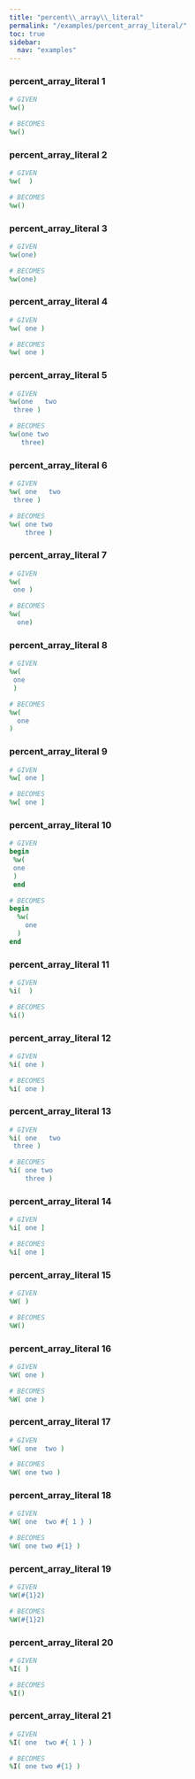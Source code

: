 ```yaml
---
title: "percent\\_array\\_literal"
permalink: "/examples/percent_array_literal/"
toc: true
sidebar:
  nav: "examples"
---
```


### percent\_array\_literal 1
```ruby
# GIVEN
%w()
```
```ruby
# BECOMES
%w()
```
### percent\_array\_literal 2
```ruby
# GIVEN
%w(  )
```
```ruby
# BECOMES
%w()
```
### percent\_array\_literal 3
```ruby
# GIVEN
%w(one)
```
```ruby
# BECOMES
%w(one)
```
### percent\_array\_literal 4
```ruby
# GIVEN
%w( one )
```
```ruby
# BECOMES
%w( one )
```
### percent\_array\_literal 5
```ruby
# GIVEN
%w(one   two
 three )
```
```ruby
# BECOMES
%w(one two
   three)
```
### percent\_array\_literal 6
```ruby
# GIVEN
%w( one   two
 three )
```
```ruby
# BECOMES
%w( one two
    three )
```
### percent\_array\_literal 7
```ruby
# GIVEN
%w(
 one )
```
```ruby
# BECOMES
%w(
  one)
```
### percent\_array\_literal 8
```ruby
# GIVEN
%w(
 one
 )
```
```ruby
# BECOMES
%w(
  one
)
```
### percent\_array\_literal 9
```ruby
# GIVEN
%w[ one ]
```
```ruby
# BECOMES
%w[ one ]
```
### percent\_array\_literal 10
```ruby
# GIVEN
begin
 %w(
 one
 )
 end
```
```ruby
# BECOMES
begin
  %w(
    one
  )
end
```
### percent\_array\_literal 11
```ruby
# GIVEN
%i(  )
```
```ruby
# BECOMES
%i()
```
### percent\_array\_literal 12
```ruby
# GIVEN
%i( one )
```
```ruby
# BECOMES
%i( one )
```
### percent\_array\_literal 13
```ruby
# GIVEN
%i( one   two
 three )
```
```ruby
# BECOMES
%i( one two
    three )
```
### percent\_array\_literal 14
```ruby
# GIVEN
%i[ one ]
```
```ruby
# BECOMES
%i[ one ]
```
### percent\_array\_literal 15
```ruby
# GIVEN
%W( )
```
```ruby
# BECOMES
%W()
```
### percent\_array\_literal 16
```ruby
# GIVEN
%W( one )
```
```ruby
# BECOMES
%W( one )
```
### percent\_array\_literal 17
```ruby
# GIVEN
%W( one  two )
```
```ruby
# BECOMES
%W( one two )
```
### percent\_array\_literal 18
```ruby
# GIVEN
%W( one  two #{ 1 } )
```
```ruby
# BECOMES
%W( one two #{1} )
```
### percent\_array\_literal 19
```ruby
# GIVEN
%W(#{1}2)
```
```ruby
# BECOMES
%W(#{1}2)
```
### percent\_array\_literal 20
```ruby
# GIVEN
%I( )
```
```ruby
# BECOMES
%I()
```
### percent\_array\_literal 21
```ruby
# GIVEN
%I( one  two #{ 1 } )
```
```ruby
# BECOMES
%I( one two #{1} )
```
